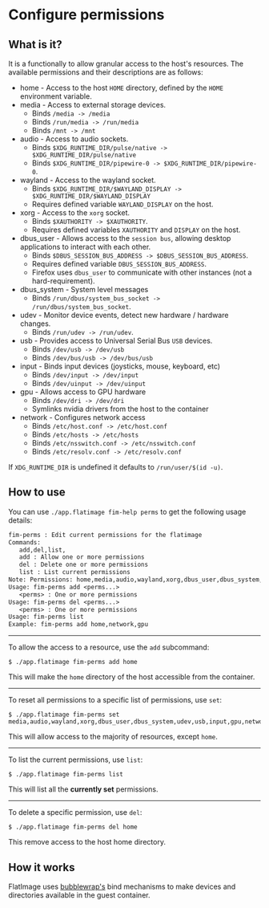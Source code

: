 # Configure permissions

## What is it?

It is a functionally to allow granular access to the host's resources. The
available permissions and their descriptions are as follows:

* home - Access to the host `HOME` directory, defined by the `HOME` environment
variable.
* media - Access to external storage devices.
    * Binds `/media -> /media`
    * Binds `/run/media -> /run/media`
    * Binds `/mnt -> /mnt`
* audio - Access to audio sockets.
    * Binds `$XDG_RUNTIME_DIR/pulse/native -> $XDG_RUNTIME_DIR/pulse/native`
    * Binds `$XDG_RUNTIME_DIR/pipewire-0 -> $XDG_RUNTIME_DIR/pipewire-0`.
* wayland - Access to the wayland socket.
    * Binds `$XDG_RUNTIME_DIR/$WAYLAND_DISPLAY -> $XDG_RUNTIME_DIR/$WAYLAND_DISPLAY`
    * Requires defined variable `WAYLAND_DISPLAY` on the host.
* xorg - Access to the `xorg` socket.
    * Binds `$XAUTHORITY -> $XAUTHORITY`.
    * Requires defined variables `XAUTHORITY` and `DISPLAY` on the host.
* dbus_user - Allows access to the `session bus`, allowing desktop applications to
    interact with each other.
    * Binds `$DBUS_SESSION_BUS_ADDRESS -> $DBUS_SESSION_BUS_ADDRESS`.
    * Requires defined variable `DBUS_SESSION_BUS_ADDRESS`.
    * Firefox uses `dbus_user` to communicate with other instances (not a hard-requirement).
* dbus_system - System level messages
    * Binds `/run/dbus/system_bus_socket -> /run/dbus/system_bus_socket`.
* udev - Monitor device events, detect new hardware / hardware changes.
    * Binds `/run/udev -> /run/udev`.
* usb - Provides access to Universal Serial Bus `USB` devices.
    * Binds `/dev/usb -> /dev/usb`
    * Binds `/dev/bus/usb -> /dev/bus/usb`
* input - Binds input devices (joysticks, mouse, keyboard, etc)
    * Binds `/dev/input -> /dev/input`
    * Binds `/dev/uinput -> /dev/uinput`
* gpu - Allows access to GPU hardware
    * Binds `/dev/dri -> /dev/dri`
    * Symlinks nvidia drivers from the host to the container
* network - Configures network access
    * Binds `/etc/host.conf -> /etc/host.conf`
    * Binds `/etc/hosts -> /etc/hosts`
    * Binds `/etc/nsswitch.conf -> /etc/nsswitch.conf`
    * Binds `/etc/resolv.conf -> /etc/resolv.conf`

If `XDG_RUNTIME_DIR` is undefined it defaults to `/run/user/$(id -u)`.

## How to use

You can use `./app.flatimage fim-help perms` to get the following usage details:

```txt
fim-perms : Edit current permissions for the flatimage
Commands:
   add,del,list,
   add : Allow one or more permissions
   del : Delete one or more permissions
   list : List current permissions
Note: Permissions: home,media,audio,wayland,xorg,dbus_user,dbus_system,udev,usb,input,gpu,network
Usage: fim-perms add <perms...>
   <perms> : One or more permissions
Usage: fim-perms del <perms...>
   <perms> : One or more permissions
Usage: fim-perms list
Example: fim-perms add home,network,gpu
```

---

To allow the access to a resource, use the `add` subcommand:

```
$ ./app.flatimage fim-perms add home
```

This will make the `home` directory of the host accessible from the container.

---

To reset all permissions to a specific list of permissions, use `set`:

```
$ ./app.flatimage fim-perms set media,audio,wayland,xorg,dbus_user,dbus_system,udev,usb,input,gpu,network
```

This will allow access to the majority of resources, except `home`.

---

To list the current permissions, use `list`:

```
$ ./app.flatimage fim-perms list
```

This will list all the **currently set** permissions.

---

To delete a specific permission, use `del`:

```
$ ./app.flatimage fim-perms del home
```

This remove access to the host home directory.

## How it works

FlatImage uses [bubblewrap's](https://github.com/containers/bubblewrap)
bind mechanisms to make devices and directories available in the guest
container.
